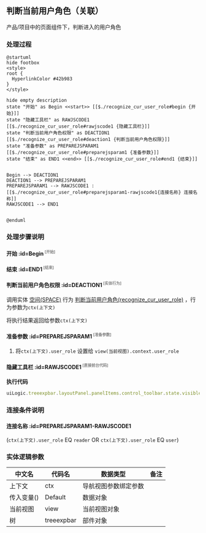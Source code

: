 ## 判断当前用户角色（关联） <!-- {docsify-ignore-all} -->

   产品/项目中的页面组件下，判断进入的用户角色

### 处理过程

```plantuml
@startuml
hide footbox
<style>
root {
  HyperlinkColor #42b983
}
</style>

hide empty description
state "开始" as Begin <<start>> [[$./recognize_cur_user_role#begin {开始}]]
state "隐藏工具栏" as RAWJSCODE1  [[$./recognize_cur_user_role#rawjscode1 {隐藏工具栏}]]
state "判断当前用户角色权限" as DEACTION1  [[$./recognize_cur_user_role#deaction1 {判断当前用户角色权限}]]
state "准备参数" as PREPAREJSPARAM1  [[$./recognize_cur_user_role#preparejsparam1 {准备参数}]]
state "结束" as END1 <<end>> [[$./recognize_cur_user_role#end1 {结束}]]


Begin --> DEACTION1
DEACTION1 --> PREPAREJSPARAM1
PREPAREJSPARAM1 --> RAWJSCODE1 : [[$./recognize_cur_user_role#preparejsparam1-rawjscode1{连接名称} 连接名称]]
RAWJSCODE1 --> END1


@enduml
```


### 处理步骤说明

#### 开始 :id=Begin<sup class="footnote-symbol"> <font color=gray size=1>[开始]</font></sup>




#### 结束 :id=END1<sup class="footnote-symbol"> <font color=gray size=1>[结束]</font></sup>




#### 判断当前用户角色权限 :id=DEACTION1<sup class="footnote-symbol"> <font color=gray size=1>[实体行为]</font></sup>



调用实体 [空间(SPACE)](module/Wiki/space.md) 行为 [判断当前用户角色(recognize_cur_user_role)](module/Wiki/space#行为) ，行为参数为`ctx(上下文)`

将执行结果返回给参数`ctx(上下文)`

#### 准备参数 :id=PREPAREJSPARAM1<sup class="footnote-symbol"> <font color=gray size=1>[准备参数]</font></sup>



1. 将`ctx(上下文).user_role` 设置给  `view(当前视图).context.user_role`

#### 隐藏工具栏 :id=RAWJSCODE1<sup class="footnote-symbol"> <font color=gray size=1>[直接前台代码]</font></sup>



<p class="panel-title"><b>执行代码</b></p>

```javascript
uiLogic.treeexpbar.layoutPanel.panelItems.control_toolbar.state.visible=false;

```

### 连接条件说明
#### 连接名称 :id=PREPAREJSPARAM1-RAWJSCODE1

(```ctx(上下文).user_role``` EQ ```reader``` OR ```ctx(上下文).user_role``` EQ ```user```)


### 实体逻辑参数

|    中文名   |    代码名    |  数据类型      |备注 |
| --------| --------| --------  | --------   |
|上下文|ctx|导航视图参数绑定参数||
|传入变量(<i class="fa fa-check"/></i>)|Default|数据对象||
|当前视图|view|当前视图对象||
|树|treeexpbar|部件对象||
